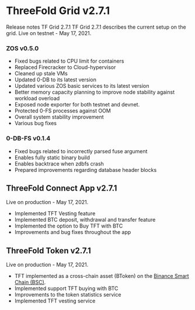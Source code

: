 # ThreeFold Grid v2.7.1

Release notes TF Grid 2.7.1
TF Grid 2.7.1 describes the current setup on the grid.
Live on testnet - May 17, 2021.

### ZOS v0.5.0
- Fixed bugs related to CPU limit for containers
- Replaced Firecracker to Cloud-hypervisor
- Cleaned up stale VMs
- Updated 0-DB to its latest version
- Updated various ZOS basic services to its latest version
- Better memory capacity planning to improve node stability against workload overload
- Exposed node exporter for both testnet and devnet.
- Protected 0-FS processes against OOM
- Overall system stability improvement
- Various bug fixes 

### 0-DB-FS v0.1.4
- Fixed bugs related to incorrectly parsed fuse argument
- Enables fully static binary build
- Enables backtrace when zdbfs crash
- Prepared improvements regarding database header blocks

## ThreeFold Connect App v2.7.1

Live on production - May 17, 2021.

- Implemented TFT Vesting feature
- Implemented BTC deposit, withdrawal and transfer feature
- Implemented the option to Buy TFT with BTC 
- Improvements and bug fixes throughout the app

## ThreeFold Token v2.7.1

Live on production - May 17, 2021.

- TFT implemented as a cross-chain asset (BToken) on the [Binance Smart Chain (BSC)](https://www.binance.org/en/smartChain).
- Implemented support TFT buying with BTC
- Improvements to the token statistics service
- Implemented TFT vesting service

